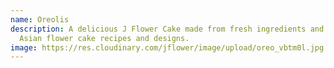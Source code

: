 ```yaml
---
name: Oreolis
description: A delicious J Flower Cake made from fresh ingredients and original
  Asian flower cake recipes and designs.
image: https://res.cloudinary.com/jflower/image/upload/oreo_vbtm0l.jpg
---
```

